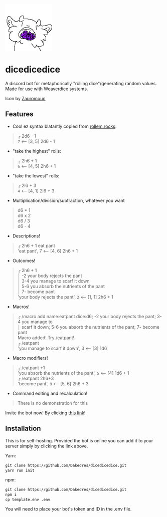 ![an image of the eater](./assets/eater-transparent.png)
# dicedicedice

A discord bot for metaphorically "rolling dice"/generating random values. Made for use with Weaverdice systems.

Icon by [Zauromoun](https://www.tumblr.com/zauromoun)

## Features
- Cool ez syntax blatantly copied from [rollem.rocks](https://rollem.rocks):
> ╭ 2d6 - 1  
> ` 7 ` ⟵ [3, 5] 2d6 - 1
- "take the highest" rolls:
> ╭ 2h6 + 1  
> ` 6 ` ⟵ [4, 5] 2h6 + 1
- "take the lowest" rolls:
> ╭ 2l6 + 3  
> ` 4 ` ⟵ [4, 1] 2l6 + 3
- Multiplication/division/subtraction, whatever you want
> d6 * 1  
> d6 x 2  
> d6 / 3  
> d6 - 4
- Descriptions!
> ╭ 2h6 + 1 eat pant  
> 'eat pant',  7  ⟵ [4, 6] 2h6 + 1
- Outcomes!
> ╭ 2h6 + 1  
> │ -2 your body rejects the pant  
> │ 3-4 you manage to scarf it down  
> │ 5-6 you absorb the nutrients of the pant  
> │ 7- become pant  
> 'your body rejects the pant', ` 2 ` ⟵ [1, 1] 2h6 + 1
- Macros!
> ╭ /macro add name:eatpant dice:d6; -2 your body rejects the pant; 3-4 you manage to  
> │ scarf it down; 5-6 you absorb the nutrients of the pant; 7- become pant  
> Macro added! Try /eatpant!  
> ╭ /eatpant  
> 'you manage to scarf it down',  3  ⟵ [3] 1d6  
- Macro modifiers!
> ╭ /eatpant +1  
> 'you absorb the nutrients of the pant', ` 5 ` ⟵ [4] 1d6 + 1  
> ╭ /eatpant 2h6+3    
> 'become pant', ` 9 ` ⟵ [5, 6] 2h6 + 3
- Command editing and recalculation!  
> There is no demonstration for this

Invite the bot now! By clicking [this link](https://discord.com/oauth2/authorize?client_id=1108595011026686002&permissions=3072&scope=bot)!

## Installation

This is for self-hosting. Provided the bot is online you can add it to your server simply by clicking the link above.

Yarn:
```
git clone https://github.com/Dakedres/dicedicedice.git
yarn run init
```
npm:
```
git clone https://github.com/Dakedres/dicedicedice.git
npm i
cp template.env .env
```

You will need to place your bot's token and ID in the .env file.